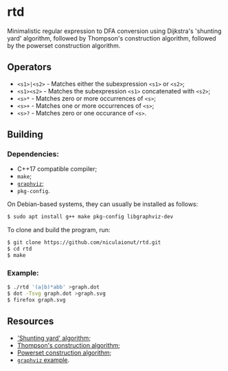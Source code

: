 # rtd

Minimalistic regular expression to DFA conversion using Dijkstra's 'shunting
yard' algorithm, followed by Thompson's construction algorithm, followed by the
powerset construction algorithm.

## Operators

* `<s1>|<s2>` - Matches either the subexpression `<s1>` or `<s2>`;
* `<s1><s2>` - Matches the subexpression `<s1>` concatenated with `<s2>`;
* `<s>*` - Matches zero or more occurrences of `<s>`;
* `<s>+` - Matches one or more occurrences of `<s>`;
* `<s>?` - Matches zero or one occurance of `<s>`.

## Building

### Dependencies:

* C++17 compatible compiler;
* `make`;
* [`graphviz`](https://graphviz.org/docs/library/);
* `pkg-config`.

On Debian-based systems, they can usually be installed as follows:

```bash
$ sudo apt install g++ make pkg-config libgraphviz-dev
```

To clone and build the program, run:

```bash
$ git clone https://github.com/niculaionut/rtd.git
$ cd rtd
$ make
```

### Example:

```bash
$ ./rtd '(a|b)*abb' >graph.dot
$ dot -Tsvg graph.dot >graph.svg
$ firefox graph.svg
```

## Resources

* ['Shunting yard' algorithm](https://www.engr.mun.ca/~theo/Misc/exp_parsing.htm);
* [Thompson's construction algorithm](https://en.wikipedia.org/wiki/Thompson%27s_construction);
* [Powerset construction algorithm](https://en.wikipedia.org/wiki/Powerset_construction);
* [`graphviz` example](https://gitlab.com/graphviz/graphviz/-/blob/main/dot.demo/example.c).

